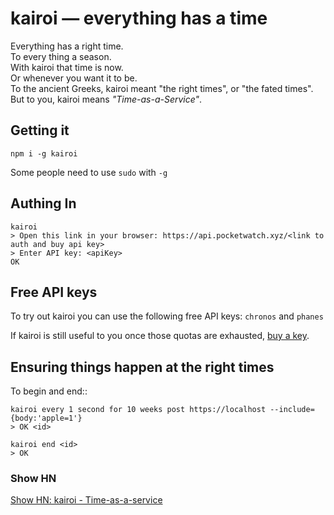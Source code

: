 # kairoi &mdash; everything has a time

Everything has a right time.  
To every thing a season.  
With kairoi that time is now.  
Or whenever you want it to be.  
To the ancient Greeks, kairoi meant "the right times", or "the fated times".  
But to you, kairoi means *"Time-as-a-Service"*.  

## Getting it

```shell/bash
npm i -g kairoi 
```

Some people need to use `sudo` with `-g`

## Authing In

```shell/bash
kairoi 
> Open this link in your browser: https://api.pocketwatch.xyz/<link to auth and buy api key>
> Enter API key: <apiKey>
OK
```

## Free API keys

To try out kairoi you can use the following free API keys: `chronos` and `phanes`

If kairoi is still useful to you once those quotas are exhausted, [buy a key](https://api.pocketwatch.xyz).

## Ensuring things happen at the right times

To begin and end::

```shell/bash
kairoi every 1 second for 10 weeks post https://localhost --include={body:'apple=1'}
> OK <id>

kairoi end <id>
> OK
```

### Show HN

[Show HN: kairoi - Time-as-a-service]()


